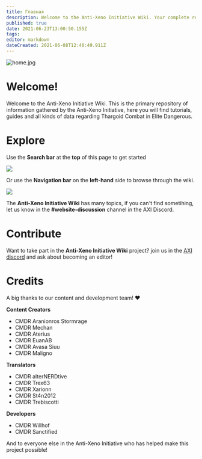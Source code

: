 ```yaml
---
title: Главная
description: Welcome to the Anti-Xeno Initiative Wiki. Your complete repository for Anti-Xeno Combat.
published: true
date: 2021-06-23T13:00:50.155Z
tags:
editor: markdown
dateCreated: 2021-06-08T12:40:49.911Z
---
```


![home.jpg](/img/home.jpg)

# Welcome!

Welcome to the Anti-Xeno Initiative Wiki. This is the primary repository of information gathered by the Anti-Xeno Initiative, here you will find tutorials, guides and all kinds of data regarding Thargoid Combat in Elite Dangerous.


# Explore

Use the **Search bar** at the **top** of this page to get started

![](/img/2021-06-21_15_15_32-home___anti-xeno_initiative_wiki_-_beta.png)

Or use the **Navigation bar** on the **left-hand** side to browse through the wiki.

![](/img/2021-06-21_15_17_34-home___anti-xeno_initiative_wiki_-_beta.png)

The **Anti-Xeno Initiative Wiki** has many topics, if you can't find sometihing, let us know in the **#website-discussion** channel in the AXI Discord.

# Contribute
Want to take part in the **Anti-Xeno Initiative Wiki** project? join us in the [AXI discord](https://discord.gg/bqmDxdm) and ask about becoming an editor!

# Credits

A big thanks to our content and development team! ❤️

**Content Creators**
- CMDR Aranionros Stormrage
- CMDR Mechan
- CMDR Aterius
- CMDR EuanAB
- CMDR Avasa Siuu
- CMDR Maligno

**Translators**
- CMDR alterNERDtive
- CMDR Trex63
- CMDR Xarionn
- CMDR St4n2012
- CMDR Trebiscotti

**Developers**
- CMDR Willhof
- CMDR Sanctified

And to everyone else in the Anti-Xeno Initiative who has helped make this project possible!
